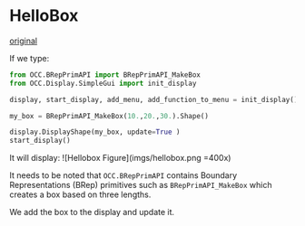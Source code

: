 # HelloBox
[original](https://pythonocc.wordpress.com/2013/02/25/hellobox-the-pythonocc-version-of-helloworld/)

If we type:

```python
from OCC.BRepPrimAPI import BRepPrimAPI_MakeBox
from OCC.Display.SimpleGui import init_display

display, start_display, add_menu, add_function_to_menu = init_display()

my_box = BRepPrimAPI_MakeBox(10.,20.,30.).Shape()

display.DisplayShape(my_box, update=True )
start_display()
```

It will display:
![Hellobox Figure](imgs/hellobox.png =400x)

It needs to be noted that `OCC.BRepPrimAPI` contains Boundary Representations (BRep) primitives such as `BRepPrimAPI_MakeBox` which creates a box based on three lengths.

We add the box to the display and update it.
